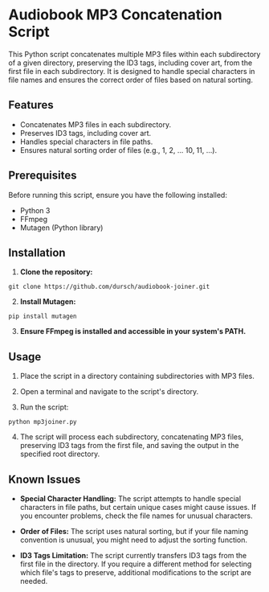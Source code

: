 # Audiobook MP3 Concatenation Script

This Python script concatenates multiple MP3 files within each subdirectory of a given directory, preserving the ID3 tags, including cover art, from the first file in each subdirectory. It is designed to handle special characters in file names and ensures the correct order of files based on natural sorting.

## Features

- Concatenates MP3 files in each subdirectory.
- Preserves ID3 tags, including cover art.
- Handles special characters in file paths.
- Ensures natural sorting order of files (e.g., 1, 2, ... 10, 11, ...).

## Prerequisites

Before running this script, ensure you have the following installed:
- Python 3
- FFmpeg
- Mutagen (Python library)

## Installation

1. **Clone the repository:**
```
git clone https://github.com/dursch/audiobook-joiner.git

```

2. **Install Mutagen:**

```
pip install mutagen

```

3. **Ensure FFmpeg is installed and accessible in your system's PATH.**

## Usage

1. Place the script in a directory containing subdirectories with MP3 files.

2. Open a terminal and navigate to the script's directory.

3. Run the script:

```
python mp3joiner.py
```
4. The script will process each subdirectory, concatenating MP3 files, preserving ID3 tags from the first file, and saving the output in the specified root directory.

## Known Issues

- **Special Character Handling:** The script attempts to handle special characters in file paths, but certain unique cases might cause issues. If you encounter problems, check the file names for unusual characters.

- **Order of Files:** The script uses natural sorting, but if your file naming convention is unusual, you might need to adjust the sorting function.

- **ID3 Tags Limitation:** The script currently transfers ID3 tags from the first file in the directory. If you require a different method for selecting which file's tags to preserve, additional modifications to the script are needed.
